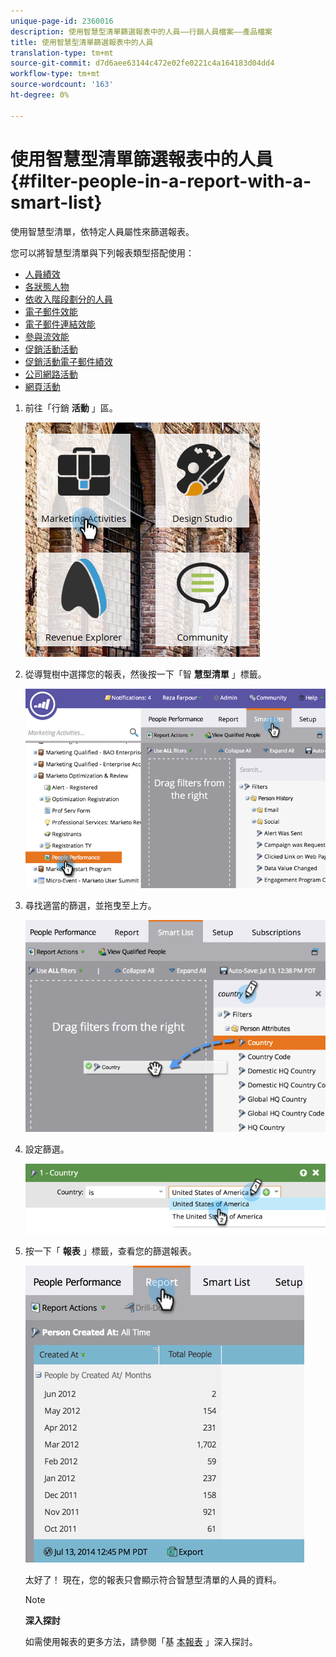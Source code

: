 ```yaml
---
unique-page-id: 2360016
description: 使用智慧型清單篩選報表中的人員——行銷人員檔案——產品檔案
title: 使用智慧型清單篩選報表中的人員
translation-type: tm+mt
source-git-commit: d7d6aee63144c472e02fe0221c4a164183d04dd4
workflow-type: tm+mt
source-wordcount: '163'
ht-degree: 0%

---
```



# 使用智慧型清單篩選報表中的人員 {#filter-people-in-a-report-with-a-smart-list}

使用智慧型清單，依特定人員屬性來篩選報表。

您可以將智慧型清單與下列報表類型搭配使用：

* [人員績效](../../../../product-docs/reporting/basic-reporting/report-types/people-performance-report.md)
* [各狀態人物](../../../../product-docs/reporting/basic-reporting/report-types/people-by-status-report.md)
* [依收入階段劃分的人員](http://docs.marketo.com/display/DOCS/People+by+Revenue+Stage+Report)
* [電子郵件效能](../../../../product-docs/email-marketing/email-programs/email-program-data/email-performance-report.md)
* [電子郵件連結效能](../../../../product-docs/email-marketing/email-programs/email-program-data/email-link-performance-report.md)
* [參與流效能](../../../../product-docs/email-marketing/drip-nurturing/reports-and-notifications/engagement-stream-performance-report.md)
* [促銷活動活動](../../../../product-docs/reporting/basic-reporting/report-types/campaign-activity-report.md)
* [促銷活動電子郵件績效](../../../../product-docs/reporting/basic-reporting/report-types/campaign-email-performance-report.md)
* [公司網路活動](../../../../product-docs/reporting/basic-reporting/report-types/company-web-activity-report.md)
* [網頁活動](../../../../product-docs/reporting/basic-reporting/report-types/web-page-activity-report.md)

1. 前往「行銷 **活動** 」區。

   ![](assets/image2017-3-27-11-3a31-3a2.png)

1. 從導覽樹中選擇您的報表，然後按一下「智 **慧型清單** 」標籤。

   ![](assets/image2017-3-27-14-3a12-3a53.png)

1. 尋找適當的篩選，並拖曳至上方。

   ![](assets/image2017-3-27-14-3a13-3a46.png)

1. 設定篩選。

   ![](assets/image2014-9-16-12-3a35-3a50.png)

1. 按一下「 **報表** 」標籤，查看您的篩選報表。

   ![](assets/image2017-3-27-14-3a14-3a16.png)

   太好了！ 現在，您的報表只會顯示符合智慧型清單的人員的資料。

   >[!NOTE]
   >
   >**深入探討**
   >
   >
   >如需使用報表的更多方法，請參閱「基 [本報表](http://docs.marketo.com/display/docs/basic+reporting) 」深入探討。

